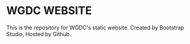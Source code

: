 # WGDC WEBSITE
This is the repository for WGDC's static website.
Created by Bootstrap Studio, Hosted by Github.
